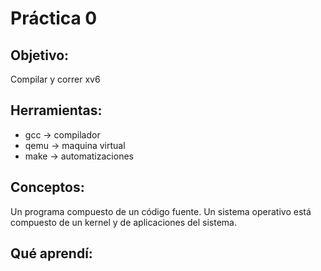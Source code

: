 # Práctica 0

## Objetivo: 
Compilar y correr xv6

## Herramientas:
* gcc -> compilador
* qemu -> maquina virtual
* make -> automatizaciones

## Conceptos: 
Un programa compuesto de un código fuente.
Un sistema operativo está compuesto de un kernel y de aplicaciones del sistema.

## Qué aprendí: 


